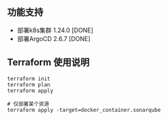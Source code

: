 
## 功能支持 

- 部署k8s集群 1.24.0 [DONE]
- 部署ArgoCD 2.6.7  [DONE]


## Terraform 使用说明

```
terraform init
terraform plan
terraform apply 

# 仅部署某个资源   
terraform apply -target=docker_container.sonarqube 
````
